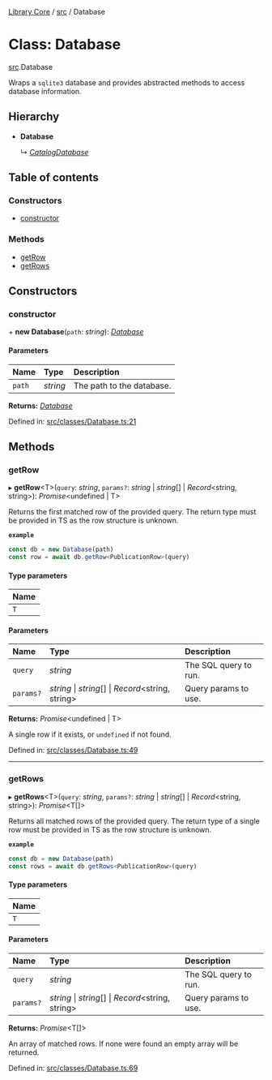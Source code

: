 [Library Core](../README.md) / [src](../modules/src.md) / Database

# Class: Database

[src](../modules/src.md).Database

Wraps a `sqlite3` database and provides abstracted methods to access database information.

## Hierarchy

- **Database**

  ↳ [*CatalogDatabase*](src.catalogdatabase.md)

## Table of contents

### Constructors

- [constructor](src.database.md#constructor)

### Methods

- [getRow](src.database.md#getrow)
- [getRows](src.database.md#getrows)

## Constructors

### constructor

\+ **new Database**(`path`: *string*): [*Database*](src.database.md)

#### Parameters

| Name | Type | Description |
| :------ | :------ | :------ |
| `path` | *string* | The path to the database. |

**Returns:** [*Database*](src.database.md)

Defined in: [src/classes/Database.ts:21](https://github.com/BenShelton/library-api/blob/master/packages/core/src/classes/Database.ts#L21)

## Methods

### getRow

▸ **getRow**<T\>(`query`: *string*, `params?`: *string* \| *string*[] \| *Record*<string, string\>): *Promise*<undefined \| T\>

Returns the first matched row of the provided query.
The return type must be provided in TS as the row structure is unknown.

**`example`**
```ts
const db = new Database(path)
const row = await db.getRow<PublicationRow>(query)
```

#### Type parameters

| Name |
| :------ |
| `T` |

#### Parameters

| Name | Type | Description |
| :------ | :------ | :------ |
| `query` | *string* | The SQL query to run. |
| `params?` | *string* \| *string*[] \| *Record*<string, string\> | Query params to use. |

**Returns:** *Promise*<undefined \| T\>

A single row if it exists, or `undefined` if not found.

Defined in: [src/classes/Database.ts:49](https://github.com/BenShelton/library-api/blob/master/packages/core/src/classes/Database.ts#L49)

___

### getRows

▸ **getRows**<T\>(`query`: *string*, `params?`: *string* \| *string*[] \| *Record*<string, string\>): *Promise*<T[]\>

Returns all matched rows of the provided query.
The return type of a single row must be provided in TS as the row structure is unknown.

**`example`**
```ts
const db = new Database(path)
const rows = await db.getRows<PublicationRow>(query)
```

#### Type parameters

| Name |
| :------ |
| `T` |

#### Parameters

| Name | Type | Description |
| :------ | :------ | :------ |
| `query` | *string* | The SQL query to run. |
| `params?` | *string* \| *string*[] \| *Record*<string, string\> | Query params to use. |

**Returns:** *Promise*<T[]\>

An array of matched rows. If none were found an empty array will be returned.

Defined in: [src/classes/Database.ts:69](https://github.com/BenShelton/library-api/blob/master/packages/core/src/classes/Database.ts#L69)
